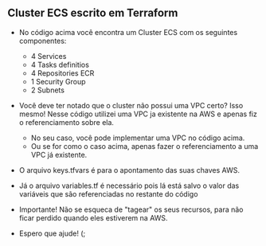 ## Cluster ECS escrito em Terraform

  - No código acima você encontra um Cluster ECS com os seguintes componentes:
      
      - 4 Services
      - 4 Tasks definitios
      - 4 Repositories ECR
      - 1 Security Group
      - 2 Subnets 
      
  - Você deve ter notado que o cluster não possui uma VPC certo? Isso mesmo! Nesse código utilizei uma VPC ja existente na AWS e apenas fiz o referenciamento sobre ela.
    
      - No seu caso, você pode implementar uma VPC no código acima.
      - Ou se for como o caso acima, apenas fazer o referenciamento a uma VPC já existente.
    
  - O arquivo keys.tfvars é para o apontamento das suas chaves AWS.
  
  - Já o arquivo variables.tf é necessário pois lá está salvo o valor das variáveis que são referenciadas no restante do código
  
  - Importante! Não se esqueca de "tagear" os seus recursos, para não ficar perdido quando eles estiverem na AWS.
  
  - Espero que ajude! (;
